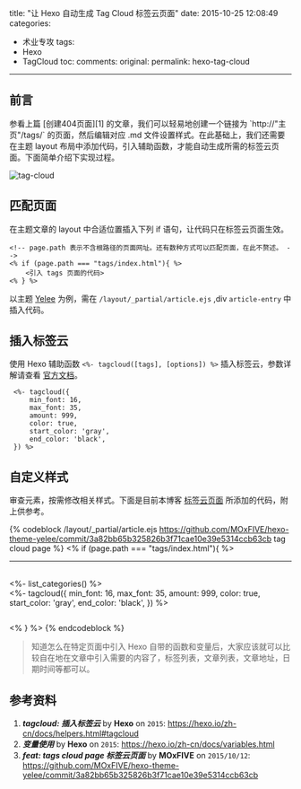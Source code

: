 title: "让 Hexo 自动生成 Tag Cloud 标签云页面"
date: 2015-10-25 12:08:49
categories:
- 术业专攻
tags:
- Hexo
- TagCloud
toc:
comments:
original:
permalink: hexo-tag-cloud
---

<h2 id="intro">前言</h2>参看上篇 [创建404页面][1] 的文章，我们可以轻易地创建一个链接为 `http://"主页"/tags/` 的页面，然后编辑对应 .md 文件设置样式。在此基础上，我们还需要在主题 layout 布局中添加代码，引入辅助函数，才能自动生成所需的标签云页面。下面简单介绍下实现过程。

[1]: /2015/10/16/hexo-404-page/

<!-- more -->

![tag-cloud](/resources/tag-cloud.png)

## 匹配页面
在主题文章的 layout 中合适位置插入下列 if 语句，让代码只在标签云页面生效。

```
<!-- page.path 表示不含根路径的页面网址。还有数种方式可以匹配页面，在此不赘述。 -->
<% if (page.path === "tags/index.html"){ %>
	<引入 tags 页面的代码>
<% } %>
 ```

以主题 [Yelee][2] 为例，需在 `/layout/_partial/article.ejs` ,div `article-entry` 中插入代码。

## 插入标签云

使用 Hexo 辅助函数 `<%- tagcloud([tags], [options]) %>` 插入标签云，参数详解请查看 [官方文档][3]。

[2]: https://github.com/MOxFIVE/hexo-theme-yelee "简而不减 Hexo 双栏博客主题"
[3]: https://hexo.io/zh-cn/docs/helpers.html#tagcloud "tagcloud: 插入标签云"

 ```
  <%- tagcloud({
      min_font: 16, 
      max_font: 35, 
      amount: 999, 
      color: true, 
      start_color: 'gray', 
      end_color: 'black',
  }) %>
```

## 自定义样式

审查元素，按需修改相关样式。下面是目前本博客 [标签云页面](/tags) 所添加的代码，附上供参考。

{% codeblock /layout/_partial/article.ejs https://github.com/MOxFIVE/hexo-theme-yelee/commit/3a82bb65b325826b3f71cae10e39e5314ccb63cb tag cloud page %}
<% if (page.path === "tags/index.html"){ %>
<hr>
<br>
<%- list_categories() %>
	<div class="tags">
	  <%- tagcloud({
	      min_font: 16, 
	      max_font: 35, 
	      amount: 999, 
	      color: true, 
	      start_color: 'gray', 
	      end_color: 'black',
	  }) %>
	</div>
	<style type="text/css">
		/*此处样式逐条写，不要嵌套。*/
		.category-list li{
			display: inline;
			font-size: 1.2em;
			margin-right: 1em;
			line-height: 60px;
			border: 1px solid lightgray;
			padding: 6px;
		}
		.category-list a {
			color: gray;
		}
		.category-list:hover a {
			color: gray;
			text-decoration: none;
			font-weight: bold;
		}
		.category-list-count {
			margin-left: 2px;
			font-size: .9em;
		}
		.article-entry ul li:before{
			display: none;
		}
		.article-inner  {
			text-align: center;
		}
		.article-meta {
			display: none;
		}
		.article-header {
			padding-right: 35px;
		}
		#container .article .article-title {
			padding-right: 0;
		}
		.tags {
			max-width: 40em;
			margin: 2em auto;
			margin-top: 0em;
		}
		.tags a {
			margin-right: 1em;
			line-height: 65px;
			border-bottom: 1px solid gray;
		}
		.tags a:hover {
			font-weight: bold;
			text-decoration: none;
		}
	</style>
<% } %>
{% endcodeblock %}

>知道怎么在特定页面中引入 Hexo 自带的函数和变量后，大家应该就可以比较自在地在文章中引入需要的内容了，标签列表，文章列表，文章地址，日期时间等都可以。

## 参考资料

1. ***tagcloud: 插入标签云*** by **Hexo** on <code>2015</code>: <https://hexo.io/zh-cn/docs/helpers.html#tagcloud>
1. ***变量使用*** by **Hexo** on <code>2015</code>: <https://hexo.io/zh-cn/docs/variables.html>
1. ***feat: tags cloud page 标签云页面*** by **MOxFIVE** on <code>2015/10/12</code>: <https://github.com/MOxFIVE/hexo-theme-yelee/commit/3a82bb65b325826b3f71cae10e39e5314ccb63cb>